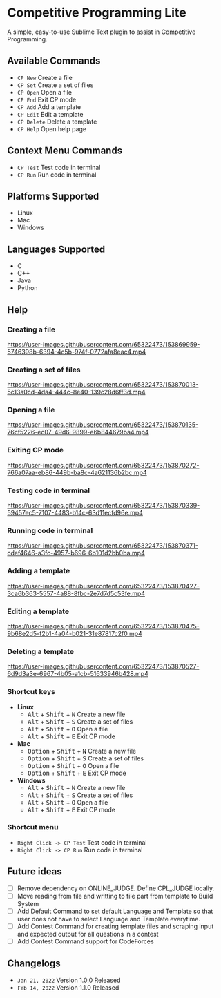 # Competitive Programming Lite
A simple, easy-to-use Sublime Text plugin to assist in Competitive Programming.

## Available Commands
- `CP New` Create a file
- `CP Set` Create a set of files
- `CP Open` Open a file
- `CP End` Exit CP mode
- `CP Add` Add a template
- `CP Edit` Edit a template
- `CP Delete` Delete a template
- `CP Help` Open help page

## Context Menu Commands
- `CP Test` Test code in terminal
- `CP Run` Run code in terminal

## Platforms Supported
- Linux
- Mac
- Windows

## Languages Supported
- C
- C++
- Java
- Python

## Help

### Creating a file
https://user-images.githubusercontent.com/65322473/153869959-5746398b-6394-4c5b-974f-0772afa8eac4.mp4

### Creating a set of files
https://user-images.githubusercontent.com/65322473/153870013-5c13a0cd-4da4-444c-8e40-139c28d6ff3d.mp4

### Opening a file
https://user-images.githubusercontent.com/65322473/153870135-76cf5226-ec07-49d6-9899-e6b844679ba4.mp4

### Exiting CP mode
https://user-images.githubusercontent.com/65322473/153870272-766a07aa-eb86-449b-ba8c-4a621136b2bc.mp4

### Testing code in terminal
https://user-images.githubusercontent.com/65322473/153870339-59457ec5-7107-4483-b14c-63d11ecfd96e.mp4

### Running code in terminal
https://user-images.githubusercontent.com/65322473/153870371-cdef4646-a3fc-4957-b696-6b101d2bb0ba.mp4

### Adding a template
https://user-images.githubusercontent.com/65322473/153870427-3ca6b363-5557-4a88-8fbc-2e7d7d5c53fe.mp4

### Editing a template
https://user-images.githubusercontent.com/65322473/153870475-9b68e2d5-f2b1-4a04-b021-31e87817c2f0.mp4

### Deleting a template
https://user-images.githubusercontent.com/65322473/153870527-6d9d3a3e-6967-4b05-a1cb-51633946b428.mp4

### Shortcut keys
- **Linux**
  - <kbd>Alt</kbd> + <kbd>Shift</kbd> + <kbd>N</kbd> Create a new file
  - <kbd>Alt</kbd> + <kbd>Shift</kbd> + <kbd>S</kbd> Create a set of files
  - <kbd>Alt</kbd> + <kbd>Shift</kbd> + <kbd>O</kbd> Open a file
  - <kbd>Alt</kbd> + <kbd>Shift</kbd> + <kbd>E</kbd> Exit CP mode
- **Mac**
  - <kbd>Option</kbd> + <kbd>Shift</kbd> + <kbd>N</kbd> Create a new file
  - <kbd>Option</kbd> + <kbd>Shift</kbd> + <kbd>S</kbd> Create a set of files
  - <kbd>Option</kbd> + <kbd>Shift</kbd> + <kbd>O</kbd> Open a file
  - <kbd>Option</kbd> + <kbd>Shift</kbd> + <kbd>E</kbd> Exit CP mode
- **Windows**
  - <kbd>Alt</kbd> + <kbd>Shift</kbd> + <kbd>N</kbd> Create a new file
  - <kbd>Alt</kbd> + <kbd>Shift</kbd> + <kbd>S</kbd> Create a set of files
  - <kbd>Alt</kbd> + <kbd>Shift</kbd> + <kbd>O</kbd> Open a file
  - <kbd>Alt</kbd> + <kbd>Shift</kbd> + <kbd>E</kbd> Exit CP mode

### Shortcut menu
- `Right Click -> CP Test` Test code in terminal
- `Right Click -> CP Run` Run code in terminal

## Future ideas
- [ ] Remove dependency on ONLINE_JUDGE. Define CPL_JUDGE locally.
- [ ] Move reading from file and writting to file part from template to Build System
- [ ] Add Default Command to set default Language and Template so that user does not have to select Language and Template everytime.
- [ ] Add Contest Command for creating template files and scraping input and expected output for all questions in a contest
- [ ] Add Contest Command support for CodeForces

## Changelogs
- `Jan 21, 2022` Version 1.0.0 Released
- `Feb 14, 2022` Version 1.1.0 Released

